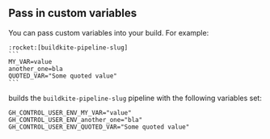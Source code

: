 ## Pass in custom variables

You can pass custom variables into your build. For example:

````
:rocket:[buildkite-pipeline-slug]
```
MY_VAR=value
another_one=bla
QUOTED_VAR="Some quoted value"
```
````

builds the `buildkite-pipeline-slug` pipeline with the following variables set:

```
GH_CONTROL_USER_ENV_MY_VAR="value"
GH_CONTROL_USER_ENV_another_one="bla"
GH_CONTROL_USER_ENV_QUOTED_VAR="Some quoted value"
```
